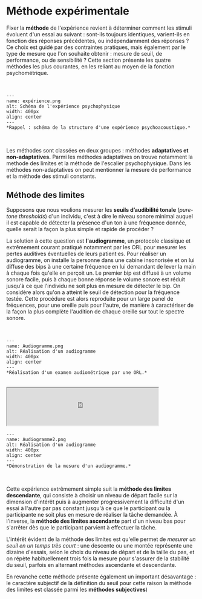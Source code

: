 # Méthode expérimentale

Fixer la **méthode** de l'expérience revient à déterminer comment les stimuli évoluent d'un essai au suivant : sont-ils toujours identiques, varient-ils en fonction des réponses précédentes, ou indépendamment des réponses ? Ce choix est guidé par des contraintes pratiques, mais également par le type de mesure que l'on souhaite obtenir : mesure de seuil, de performance, ou de sensibilité ? Cette section présente les quatre méthodes les plus courantes, en les reliant au moyen de la fonction psychométrique.

<br /> 

```{figure} expérience.png
---
name: expérience.png
alt: Schéma de l'expérience psychophysique
width: 400px
align: center
---
*Rappel : schéma de la structure d'une expérience psychoacoustique.*
```

<br /> 

Les méthodes sont classées en deux groupes : méthodes **adaptatives et non-adaptatives.** Parmi les méthodes adaptatives on trouve notamment la methode des limites et la méthode de l'escalier psychophysique. Dans les méthodes non-adaptatives on peut mentionner la mesure de performance et la méthode des stimuli constants.

## Méthode des limites

Supposons que nous voulions mesurer les **seuils d’audibilité tonale** (*pure-tone thresholds*) d'un individu, c'est à dire le niveau sonore minimal auquel il est capable de détecter la présence d'un ton à une fréquence donnée, quelle serait la façon la plus simple et rapide de procéder ?

La solution à cette question est **l'audiogramme**, un protocole classique et extrêmement courant pratiqué notamment par les ORL pour mesurer les pertes auditives éventuelles de leurs patient·es. Pour réaliser un audiogramme, on installe la personne dans une cabine insonorisée et on lui diffuse des bips à une certaine fréquence en lui demandant de lever la main à chaque fois qu'elle en perçoit un. Le premier bip est diffusé à un volume sonore facile, puis à chaque bonne réponse le volume sonore est réduit jusqu'à ce que l'individu ne soit plus en mesure de détecter le bip. On considère alors qu'on a atteint le seuil de détection pour la fréquence testée. Cette procédure est alors reproduite pour un large panel de fréquences, pour une oreille puis pour l'autre, de manière à caractériser de la façon la plus complète l'audition de chaque oreille sur tout le spectre sonore.

<br /> 

```{figure} Audiogramme.png
---
name: Audiogramme.png
alt: Réalisation d'un audiogramme
width: 400px
align: center
---
*Réalisation d'un examen audiométrique par une ORL.*
```

<br /> 

<iframe src="https://github.com/LeoVarnet/psychoac-manuel-fr/blob/main/lecture/methodo/audiogramme.mp3" height="100" width="400" name="iframename">Démo audiogramme</iframe>

<br /> 

```{figure} Audiogramme2.png
---
name: Audiogramme2.png
alt: Réalisation d'un audiogramme
width: 400px
align: center
---
*Démonstration de la mesure d'un audiogramme.*
```

<br /> 

Cette expérience extrêmement simple suit la **méthode des limites descendante**, qui consiste à choisir un niveau de départ facile sur la dimension d'intérêt puis à augmenter progressivement la difficulté d'un essai à l'autre par pas constant jusqu'à ce que le participant ou la participante ne soit plus en mesure de réaliser la tâche demandée. À l'inverse, la **méthode des limites ascendante** part d'un niveau bas pour s'arrêter dès que le participant parvient à effectuer la tâche.

L'intérêt évident de la méthode des limites est qu'elle permet de _mesurer un seuil en un temps très court_ : une descente ou une montée représente une dizaine d'essais, selon le choix du niveau de départ et de la taille du pas, et on répète habituellement trois fois la mesure pour s'assurer de la stabilité du seuil, parfois en alternant méthodes ascendante et descendante.

En revanche cette méthode présente également un important désavantage : le caractère subjectif de la définition du seuil pour cette raison la méthode des limites est classée parmi les **méthodes subjectives**)

